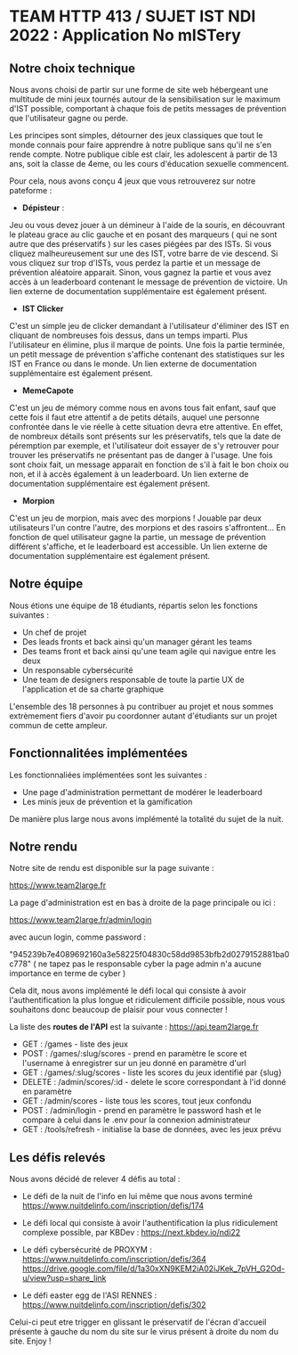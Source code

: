 
# TEAM HTTP 413 / SUJET IST NDI 2022 : Application No mISTery

## Notre choix technique

Nous avons choisi de partir sur une forme de site web hébergeant une multitude de mini jeux tournés autour de la sensibilisation sur le maximum d'IST possible, comportant à chaque fois de petits messages de prévention que l'utilisateur gagne ou perde.

Les principes sont simples, détourner des jeux classiques que tout le monde connais pour faire apprendre à notre publique sans qu'il ne s'en rende compte.
Notre publique cible est clair, les adolescent à partir de 13 ans, soit la classe de 4eme, ou les cours d'éducation sexuelle commencent.

Pour cela, nous avons conçu 4 jeux que vous retrouverez sur notre pateforme :

- **Dépisteur** :

Jeu ou vous devez jouer à un démineur à l'aide de la souris, en découvrant le plateau grace au clic gauche et en posant des marqueurs ( qui ne sont autre que des préservatifs ) sur les cases piégées par des ISTs. Si vous cliquez malheureusement sur une des IST, votre barre de vie descend. Si vous cliquez sur trop d'ISTs, vous perdez la partie et un message de prévention aléatoire apparait. Sinon, vous gagnez la partie et vous avez accès à un leaderboard contenant le message de prévention de victoire. Un lien externe de documentation supplémentaire est également présent.

- **IST Clicker**

C'est un simple jeu de clicker demandant à l'utilisateur d'éliminer des IST en cliquant de nombreuses fois dessus, dans un temps imparti. Plus l'utilisateur en élimine, plus il marque de points. Une fois la partie terminée, un petit message de prévention s'affiche contenant des statistiques sur les IST en France ou dans le monde. Un lien externe de documentation supplémentaire est également présent.

- **MemeCapote**

C'est un jeu de mémory comme nous en avons tous fait enfant, sauf que cette fois il faut etre attentif a de petits détails, auquel une personne confrontée dans le vie réelle à cette situation devra etre attentive. En effet, de nombreux détails sont présents sur les préservatifs, tels que la date de péremption par exemple, et l'utilisateur doit essayer de s'y retrouver pour trouver les préservatifs ne présentant pas de danger à l'usage. Une fois sont choix fait, un message apparait en fonction de s'il à fait le bon choix ou non, et il à accès également à un leaderboard. Un lien externe de documentation supplémentaire est également présent.

- **Morpion**

C'est un jeu de morpion, mais avec des morpions ! Jouable par deux utilisateurs l'un contre l'autre, des morpions et des rasoirs s'affrontent... En fonction de quel utilisateur gagne la partie, un message de prévention différent s'affiche, et le leaderboard est accessible. Un lien externe de documentation supplémentaire est également présent.


## Notre équipe

Nous étions une équipe de 18 étudiants, répartis selon les fonctions suivantes :

- Un chef de projet
- Des leads fronts et back ainsi qu'un manager gérant les teams
- Des teams front et back ainsi qu'une team agile qui navigue entre les deux
- Un responsable cybersécurité
- Une team de designers responsable de toute la partie UX de l'application et de sa charte graphique

L'ensemble des 18 personnes à pu contribuer au projet et nous sommes extrèmement fiers d'avoir pu coordonner autant d'étudiants sur un projet commun de cette ampleur.


## Fonctionnalitées implémentées

Les fonctionnaliées implémentées sont les suivantes :

- Une page d'administration permettant de modérer le leaderboard
- Les minis jeux de prévention et la gamification

De manière plus large nous avons implémenté la totalité du sujet de la nuit.


## Notre rendu

Notre site de rendu est disponible sur la page suivante :

https://www.team2large.fr

La page d'administration est en bas à droite de la page principale ou ici :

https://www.team2large.fr/admin/login

avec aucun login, comme password :

"945239b7e4089692160a3e58225f04830c58dd9853bfb2d0279152881ba0c778"
( ne tapez pas le responsable cyber la page admin n'a aucune importance en terme de cyber )

Cela dit, nous avons implémenté le défi local qui consiste à avoir l'authentification la plus longue et ridiculement difficile possible, nous vous souhaitons donc beaucoup de plaisir pour vous connecter !

La liste des **routes de l'API** est la suivante :
https://api.team2large.fr
- GET : /games - liste des jeux
- POST : /games/:slug/scores - prend en paramètre le score et l'username à enregistrer sur un jeu donné en paramètre d'url
- GET : /games/:slug/scores - liste les scores du jeux identifié par {slug}
- DELETE : /admin/scores/:id - delete le score correspondant à l'id donné en paramètre
- GET : /admin/scores - liste tous les scores, tout jeux confondu
- POST : /admin/login - prend en paramètre le password hash et le compare à celui dans le .env pour la connexion administrateur
- GET : /tools/refresh - initialise la base de données, avec les jeux prévu 

## Les défis relevés

Nous avons décidé de relever 4 défis au total :
- Le défi de la nuit de l'info en lui même que nous avons terminé
https://www.nuitdelinfo.com/inscription/defis/174

- Le défi local qui consiste à avoir l'authentification la plus ridiculement complexe possible, par KBDev :
https://next.kbdev.io/ndi22

- Le défi cybersécurité de PROXYM : 
https://www.nuitdelinfo.com/inscription/defis/364
https://drive.google.com/file/d/1a30xXN9KEM2iA02iJKek_7pVH_G2Od-u/view?usp=share_link

- Le défi easter egg de l'ASI RENNES :
https://www.nuitdelinfo.com/inscription/defis/302

Celui-ci peut etre trigger en glissant le préservatif de l'écran d'accueil présente à gauche du nom du site sur le virus présent à droite du nom du site. Enjoy !


